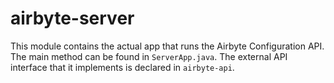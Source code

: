 # airbyte-server

This module contains the actual app that runs the Airbyte Configuration API. The main method can be found in `ServerApp.java`. The external API interface that it implements is declared in `airbyte-api`.
